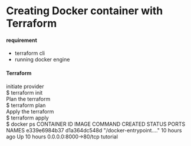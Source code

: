 # Creating Docker container with Terraform
#### requirement
- terraform cli
- running docker engine
   
#### Terraform
initiate provider   
$ terraform init   
Plan the terraform   
$ terraform plan   
Apply the terraform   
$ terraform apply   
$ docker ps
CONTAINER ID        IMAGE               COMMAND                  CREATED             STATUS              PORTS                  NAMES
e339e6984b37        d1a364dc548d        "/docker-entrypoint.…"   10 hours ago        Up 10 hours         0.0.0.0:8000->80/tcp   tutorial
